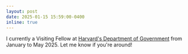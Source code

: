 ```yaml
---
layout: post
date: 2025-01-15 15:59:00-0400
inline: true
---
```


I currently a Visiting Fellow at <a target="_blank" href="https://www.gov.harvard.edu/">Harvard's Department of Government</a> from January to May 2025. Let me know if you're around!

